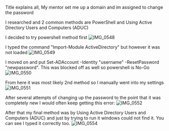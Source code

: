 Title explains all, My mentor set me up a domain and im assigned to change the password

I researched and 2 common methods are PowerShell and Using Active Directory Users and Computers (ADUC)

I decided to try powershell method first
![IMG_0548](https://github.com/user-attachments/assets/6a3d6b72-fe45-41ba-9987-769c55e66b14)


I typed the command "Import-Module ActiveDirectory" but however it was not loaded
![IMG_0549](https://github.com/user-attachments/assets/964405c4-bab9-4cdc-8a92-d984ed5e472e)


I moved on and put Set-ADAccount -Identity "username" -ResetPassword "newpassword". This was blocked off as well so powershell is No-Go
![IMG_0550](https://github.com/user-attachments/assets/19c914e9-3fd6-41e3-b6c6-ed24cb053e34)


From here it was most likely 2nd method so I manually went into my settings
![IMG_0551](https://github.com/user-attachments/assets/763e7958-ae7c-445f-af84-c7b61287895e)


After several attempts of changing up the password to the point that it was completely new I would often keep getting this error:
![IMG_0552](https://github.com/user-attachments/assets/bfae4677-5155-4a85-850b-2db9b81f6b3b)


After that my final method was by Using Active Directory Users and Computers (ADUC) and just by trying to run it windows could not find it. You can see I typed it correctly too.
![IMG_0554](https://github.com/user-attachments/assets/563c514d-50df-4d07-b56a-7884b4e64d4a)

